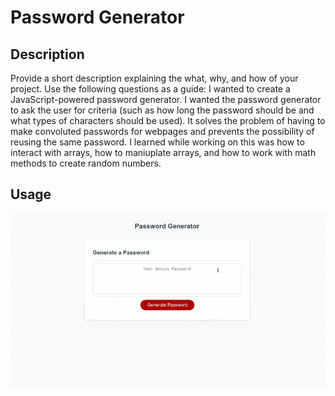 # Password Generator

## Description

Provide a short description explaining the what, why, and how of your project. Use the following questions as a guide:
I wanted to create a JavaScript-powered password generator. I wanted the password generator to ask the user for criteria (such as how long the password should be and what types of characters should be used). It solves the problem of having to make convoluted passwords for webpages and prevents the possibility of reusing the same password. I learned while working on this was how to interact with arrays, how to maniuplate arrays, and how to work with math methods to create random numbers.

## Usage
![screenshot](demo.gif)
